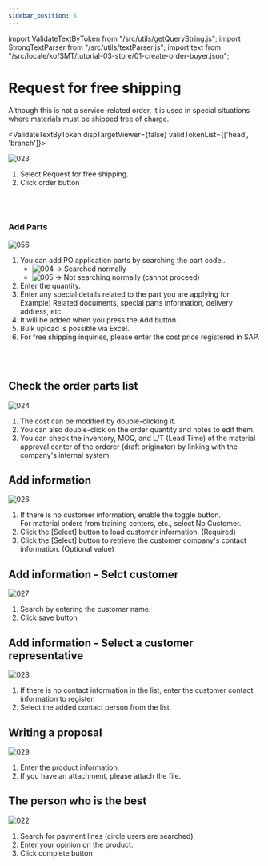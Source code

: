 ```yaml
---
sidebar_position: 5
---
```


import ValidateTextByToken from "/src/utils/getQueryString.js";
import StrongTextParser from "/src/utils/textParser.js";
import text from "/src/locale/ko/SMT/tutorial-03-store/01-create-order-buyer.json";

# Request for free shipping
Although this is not a service-related order, it is used in special situations where materials must be shipped free of charge. 

<ValidateTextByToken dispTargetViewer={false} validTokenList={['head', 'branch']}>

![023](./img/023.png)

1. Select Request for free shipping.
1. Click order button
<br/>
<br/>

### Add Parts

![056](./img/056.png)
1. You can add PO application parts by searching the part code..
    - ![004](./img/004.png) → Searched normally
    - ![005](./img/005.png) → Not searching normally (cannot proceed)
1. Enter the quantity.
1. Enter any special details related to the part you are applying for. 
    <br/>Example) Related documents, special parts information, delivery address, etc.
1. It will be added when you press the Add button.
1. Bulk upload is possible via Excel.
1. For free shipping inquiries, please enter the cost price registered in SAP.
<br/>
<br/>

## Check the order parts list

![024](./img/024.png)
1. The cost can be modified by double-clicking it.
1. You can also double-click on the order quantity and notes to edit them.
1. You can check the inventory, MOQ, and L/T (Lead Time) of the material approval center of the orderer (draft originator) by linking with the company's internal system.


## Add information

![026](./img/026.png)
1. If there is no customer information, enable the toggle button.
<br/>For material orders from training centers, etc., select No Customer.
2. Click the [Select] button to load customer information. (Required)
3. Click the [Select] button to retrieve the customer company's contact information. (Optional value)

## Add information - Selct customer

![027](./img/027.png)
1. Search by entering the customer name.
1. Click save button

## Add information - Select a customer representative

![028](./img/028.png)
1. If there is no contact information in the list, enter the customer contact information to register.
1. Select the added contact person from the list.

## Writing a proposal

![029](./img/029.png)
1. Enter the product information.
2. If you have an attachment, please attach the file.

## The person who is the best

![022](./img/022.png)
1. Search for payment lines (circle users are searched).
1. Enter your opinion on the product.
1. Click complete button


</ValidateTextByToken>
